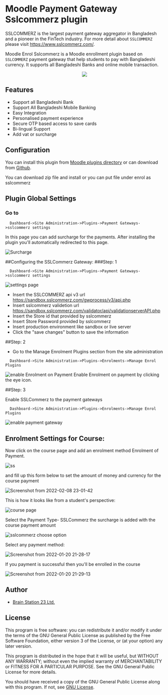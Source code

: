 # Moodle Payment Gateway Sslcommerz plugin

SSLCOMMERZ is the largest payment gateway aggregator in Bangladesh and a pioneer in the FinTech industry. For more detail about `SSLCOMMERZ` please visit https://www.sslcommerz.com/.

Moodle Enrol Sslcommerz is a Moodle enrollment plugin based on `SSLCOMMERZ` payment gateway that help students to pay with Bangladeshi currency. It supports all Bangladeshi Banks and online mobile transaction.

<p align="center">
<img src="https://i.imgur.com/QH1SUwO.jpg">
</p>

## Features
- Support all Bangladeshi Bank 
- Support All Bangladeshi Mobile Banking
- Easy Integration
- Personalised payment experience
- Secure OTP based access to save cards
- Bi-lingual Support
- Add vat or surcharge

## Configuration

You can install this plugin from [Moodle plugins directory](https://moodle.org/plugins) or can download from [Github](https://github.com/eLearning-BS23/paygw_sslcommerz).

You can download zip file and install or you can put file under enrol as sslcommerz

## Plugin Global Settings
### Go to 
```
  Dashboard->Site Administration->Plugins->Payment Gateways->sslcommerz settings
```
In this page you can add surcharge for the payments. After installing the plugin you'll automatically redirected to this page.

![Surcharge](https://user-images.githubusercontent.com/40598386/153025062-b3e23135-1441-4889-a7c8-e7ae6fdfa5b1.png)

##Configuring the SSLCommerz Gateway:
###Step: 1

```
  Dashboard->Site Administration->Plugins->Payment Gateways->sslcommerz settings
```

![settings page](https://user-images.githubusercontent.com/97436713/150731059-4900ac21-169a-4bae-a4ec-999b9ba8a719.png)

- Insert the SSLCOMMERZ api v3 url https://sandbox.sslcommerz.com/gwprocess/v3/api.php
- Insert sslcommerz validetion url https://sandbox.sslcommerz.com/validator/api/validationserverAPI.php
- Insert the Store id that provided by sslcommerz
- Insert Store Password provided by sslcommerz
- Insert production environment like sandbox or live server 
- Click the "save changes" button to save the information

##Step: 2 
- Go to the Manage Enrolment Plugins section from the site administration
```
  Dashboard->Site Administration->Plugins->Enrolments->Manage Enrol Plugins
```

![enable Enrolment on Payment](https://user-images.githubusercontent.com/97436713/150732364-f39bae07-d654-49fe-a2a1-d3015c707acc.png)
Enable Enrolment on payment by clicking the eye icon.

##Step: 3

Enable SSLCommerz to the payment gateways 

```
  Dashboard->Site Administration->Plugins->Enrolments->Manage Enrol Plugins
```

![enable payment gateway](https://user-images.githubusercontent.com/97436713/150734313-7c564f4a-0cbb-4efc-b29e-3058806a77b1.png)


## Enrolment Settings for Course: 

Now click on the course page and add an enrolment method Enrolment of Payment.

![ss](https://user-images.githubusercontent.com/40598386/153038411-0fa254ff-9578-4d2c-845d-7f25fb8958f3.png)

and fill up this form below to set the amount of money and currency for the course payment

![Screenshot from 2022-02-08 23-01-42](https://user-images.githubusercontent.com/40598386/153038786-be57e754-337e-4ed9-83d1-581c65a32c6b.png)

This is how it looks like from a student's perspective:

![course page](https://user-images.githubusercontent.com/97436713/150734644-1ee7a5c0-1e18-4e94-82a8-904f35b8acc4.png)

Select the Payment Type- SSLCommerz the surcharge is added with the course payment amount

![sslcommerz choose option](https://user-images.githubusercontent.com/97436713/150734426-96c6ae7e-f9b1-410f-a11f-a4453ccd3597.png)

Select any payment method:

![Screenshot from 2022-01-20 21-28-17](https://user-images.githubusercontent.com/97436713/150734465-7192e4e6-583a-4b19-b1b8-541f1a97167c.png)

If you payment is successful then you'll be enrolled in the course

![Screenshot from 2022-01-20 21-29-13](https://user-images.githubusercontent.com/97436713/150734685-5d3f1696-034c-498f-abf6-613f0d1ab4c7.png)

## Author
- [Brain Station 23 Ltd.](https://brainstation-23.com)

## License
This program is free software: you can redistribute it and/or modify it under the terms of the GNU General Public License as published by the Free Software Foundation, either version 3 of the License, or (at your option) any later version.

This program is distributed in the hope that it will be useful, but WITHOUT ANY WARRANTY; without even the implied warranty of MERCHANTABILITY or FITNESS FOR A PARTICULAR PURPOSE. See the GNU General Public License for more details.

You should have received a copy of the GNU General Public License along with this program. If not, see [GNU License](http://www.gnu.org/licenses/).
